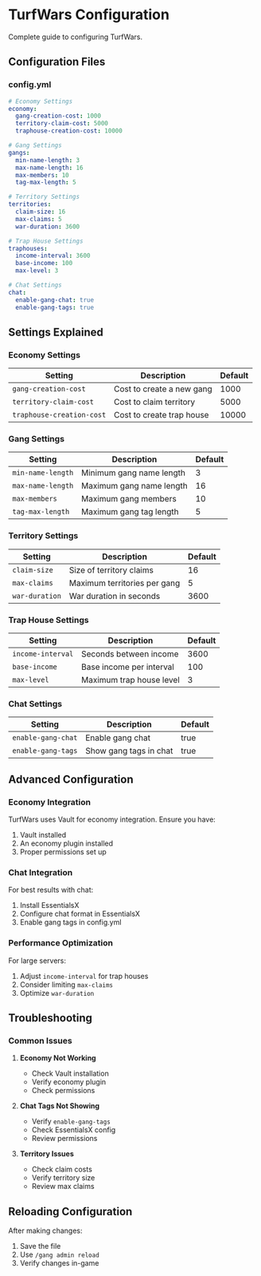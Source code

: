 # TurfWars Configuration

Complete guide to configuring TurfWars.

## Configuration Files

### config.yml

```yaml
# Economy Settings
economy:
  gang-creation-cost: 1000
  territory-claim-cost: 5000
  traphouse-creation-cost: 10000

# Gang Settings
gangs:
  min-name-length: 3
  max-name-length: 16
  max-members: 10
  tag-max-length: 5

# Territory Settings
territories:
  claim-size: 16
  max-claims: 5
  war-duration: 3600

# Trap House Settings
traphouses:
  income-interval: 3600
  base-income: 100
  max-level: 3

# Chat Settings
chat:
  enable-gang-chat: true
  enable-gang-tags: true
```

## Settings Explained

### Economy Settings

| Setting | Description | Default |
|---------|-------------|---------|
| `gang-creation-cost` | Cost to create a new gang | 1000 |
| `territory-claim-cost` | Cost to claim territory | 5000 |
| `traphouse-creation-cost` | Cost to create trap house | 10000 |

### Gang Settings

| Setting | Description | Default |
|---------|-------------|---------|
| `min-name-length` | Minimum gang name length | 3 |
| `max-name-length` | Maximum gang name length | 16 |
| `max-members` | Maximum gang members | 10 |
| `tag-max-length` | Maximum gang tag length | 5 |

### Territory Settings

| Setting | Description | Default |
|---------|-------------|---------|
| `claim-size` | Size of territory claims | 16 |
| `max-claims` | Maximum territories per gang | 5 |
| `war-duration` | War duration in seconds | 3600 |

### Trap House Settings

| Setting | Description | Default |
|---------|-------------|---------|
| `income-interval` | Seconds between income | 3600 |
| `base-income` | Base income per interval | 100 |
| `max-level` | Maximum trap house level | 3 |

### Chat Settings

| Setting | Description | Default |
|---------|-------------|---------|
| `enable-gang-chat` | Enable gang chat | true |
| `enable-gang-tags` | Show gang tags in chat | true |

## Advanced Configuration

### Economy Integration

TurfWars uses Vault for economy integration. Ensure you have:
1. Vault installed
2. An economy plugin installed
3. Proper permissions set up

### Chat Integration

For best results with chat:
1. Install EssentialsX
2. Configure chat format in EssentialsX
3. Enable gang tags in config.yml

### Performance Optimization

For large servers:
1. Adjust `income-interval` for trap houses
2. Consider limiting `max-claims`
3. Optimize `war-duration`

## Troubleshooting

### Common Issues

1. **Economy Not Working**
   - Check Vault installation
   - Verify economy plugin
   - Check permissions

2. **Chat Tags Not Showing**
   - Verify `enable-gang-tags`
   - Check EssentialsX config
   - Review permissions

3. **Territory Issues**
   - Check claim costs
   - Verify territory size
   - Review max claims

## Reloading Configuration

After making changes:
1. Save the file
2. Use `/gang admin reload`
3. Verify changes in-game
